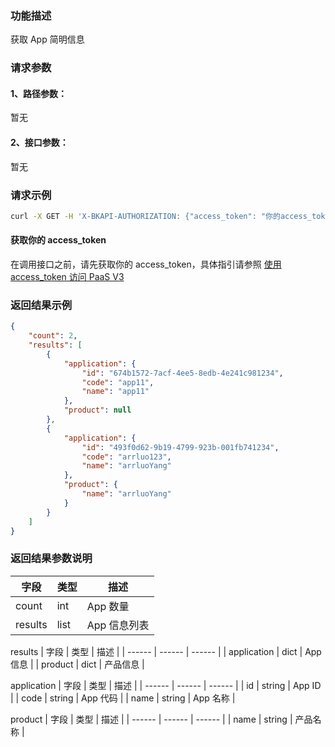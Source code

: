 ### 功能描述
获取 App 简明信息

### 请求参数

#### 1、路径参数：
暂无

#### 2、接口参数：
暂无

### 请求示例

```bash
curl -X GET -H 'X-BKAPI-AUTHORIZATION: {"access_token": "你的access_token"}' http://bkapi.example.com/api/bkpaas3/prod/bkapps/applications/lists/minimal
```

#### 获取你的 access_token
在调用接口之前，请先获取你的 access_token，具体指引请参照 [使用 access_token 访问 PaaS V3](https://bk.tencent.com/docs/markdown/PaaS3.0/topics/paas/access_token)

### 返回结果示例
```json
{
    "count": 2,
    "results": [
        {
            "application": {
                "id": "674b1572-7acf-4ee5-8edb-4e241c981234",
                "code": "app11",
                "name": "app11"
            },
            "product": null
        },
        {
            "application": {
                "id": "493f0d62-9b19-4799-923b-001fb741234",
                "code": "arrluo123",
                "name": "arrluoYang"
            },
            "product": {
                "name": "arrluoYang"
            }
        }
	]
}
```

### 返回结果参数说明

| 字段 |   类型 | 描述 |
| ------ | ------ | ------ |
| count | int | App 数量 |
| results | list | App 信息列表 |

results
| 字段 |   类型 | 描述 |
| ------ | ------ | ------ |
| application | dict | App 信息 |
| product | dict | 产品信息 |

application
| 字段 |   类型 | 描述 |
| ------ | ------ | ------ |
| id | string | App ID |
| code | string | App 代码 |
| name | string | App 名称 |

product
| 字段 |   类型 | 描述 |
| ------ | ------ | ------ |
| name | string | 产品名称 |
